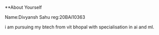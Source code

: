 **About Yourself

Name:Divyansh Sahu
reg:20BAi10363

i am pursuing my btech from vit bhopal with specialisation in ai and ml.
